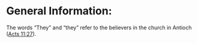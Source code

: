 # General Information:

The words “They” and “they” refer to the believers in the church in Antioch ([Acts 11:27](../11/27.md)).